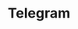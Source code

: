 ---
title: Telegram
redirect_to: https://t.me/varunsridharan
redirect_from:
    - /social-media/telegram/
    - /sm/telegram/
---